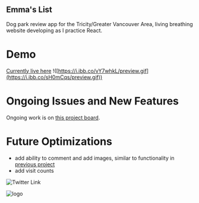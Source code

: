 ## Emma's List

Dog park review app for the Tricity/Greater Vancouver Area, living breathing website developing as I practice React.

# Demo
[Currently live here](https://emmaslist.netlify.app/)
!([https://i.ibb.co/vY7whkL/preview.gif](https://i.ibb.co/sH0mCqs/preview.gif))

# Ongoing Issues and New Features
Ongoing work is on [this project board](https://github.com/users/DwightTheShark/projects/1).

# Future Optimizations
- add ability to comment and add images, similar to functionality in [previous project](https://github.com/DwightTheShark/WeddingPlanApp)
- add visit counts

![Twitter Link](https://img.shields.io/twitter/follow/witchadora?style=social)

![logo](https://res.cloudinary.com/dzhsepmtv/image/upload/c_pad,b_auto:predominant,fl_preserve_transparency/v1671386331/EmmasList/emmalogo_pnn99p.jpg)

